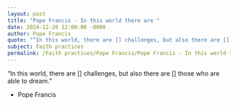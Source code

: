 ```yaml
---
layout: post
title: "Pope Francis - In this world there are "
date: 2024-12-28 12:00:00 -0000
author: Pope Francis
quote: "“In this world, there are [] challenges, but also there are [] those who are able to dream.”"
subject: Faith practices
permalink: /Faith practices/Pope Francis/Pope Francis - In this world there are 
---
```


“In this world, there are [] challenges, but also there are [] those who are able to dream.”

- Pope Francis
